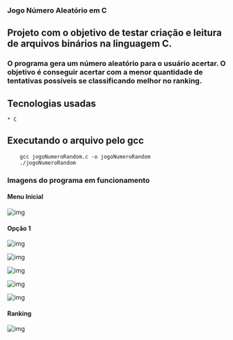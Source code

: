 ### Jogo Número Aleatório em C

## Projeto com o objetivo de testar criação e leitura de arquivos binários na linguagem C.

###  O programa gera um número aleatório para o usuário acertar. O objetivo é conseguir acertar com a menor quantidade de tentativas possíveis se classificando melhor no ranking.

## Tecnologias usadas
```
* C
```

## Executando o arquivo pelo gcc
```
    gcc jogoNumeroRandom.c -o jogoNumeroRandom
    ./jogoNumeroRandom
```

### Imagens do programa em funcionamento

#### Menu Inicial
![img](https://i.imgur.com/TVpofoA.png)

#### Opção 1
![img](https://i.imgur.com/tBIpP4O.png)

![img](https://i.imgur.com/ZnxKAYF.png)

![img](https://i.imgur.com/a57ST9h.png)

![img](https://i.imgur.com/pv0Xz9a.png)

![img](https://i.imgur.com/O3ErDm0.png)

#### Ranking
![img](https://i.imgur.com/zFqREIx.png)
